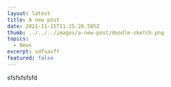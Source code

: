 ```yaml
---
layout: latest
title: A new post
date: 2021-11-15T11:25:26.585Z
thumb: ../../../images/a-new-post/doodle-sketch.png
topics:
  - News
excerpt: sdfsasff
featured: false
---
```

sfsfsfsfsfd